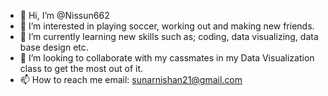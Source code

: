 - 👋 Hi, I’m @Nissun662
- 👀 I’m interested in playing soccer, working out and making new friends.
- 🌱 I’m currently learning new skills such as; coding, data visualizing, data base design etc.
- 💞️ I’m looking to collaborate with my cassmates in my Data Visualization class to get the most out of it.
- 📫 How to reach me email: sunarnishan21@gmail.com

<!---
Nissun662/Nissun662 is a ✨ special ✨ repository because its `README.md` (this file) appears on your GitHub profile.
You can click the Preview link to take a look at your changes.
--->

